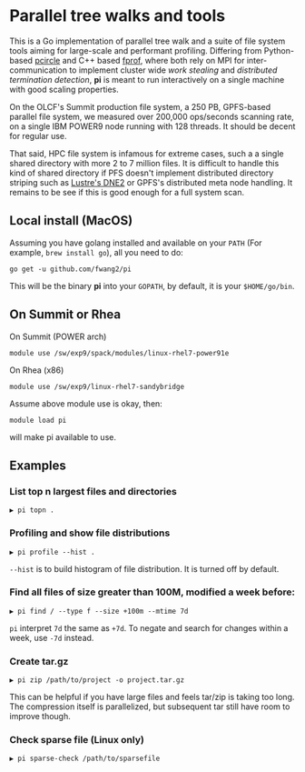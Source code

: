 # Parallel tree walks and tools 

This is a Go implementation of parallel tree walk and a suite of file system tools aiming for large-scale and performant profiling. Differing from Python-based [pcircle](http://github.com/fwang2/pcircle) and C++ based [fprof](http://github.com/fwang2/fprof), where both rely on MPI for inter-communication to implement cluster wide _work stealing_ and _distributed termination detection_, **pi** is meant to run interactively on a single machine with good scaling properties. 

On the OLCF's Summit production file system, a 250 PB, GPFS-based parallel file
system, we measured over 200,000 ops/seconds scanning rate, on a single IBM
POWER9 node running with 128 threads. It should be decent for
regular use. 

That said, HPC
file system is infamous for extreme cases, such a a single shared directory with
more 2 to 7 million files. It is difficult to handle this kind of shared
directory if PFS doesn't implement distributed directory striping such as
[Lustre's
DNE2](http://cdn.opensfs.org/wp-content/uploads/2015/04/Scalability-Testing-of-DNE2-in-Lustre-27_Simms_V2.pdf)
or GPFS's distributed meta node handling. It remains to be see if this is good
enough for a full system scan.

## Local install (MacOS)

Assuming you have golang installed and available on your `PATH` (For example, `brew install go`), all you need to do:

```
go get -u github.com/fwang2/pi
```

This will be the binary **pi** into your `GOPATH`, by default, it is your `$HOME/go/bin`.

## On Summit or Rhea

On Summit (POWER arch)
```
module use /sw/exp9/spack/modules/linux-rhel7-power91e
```

On Rhea (x86)
```
module use /sw/exp9/linux-rhel7-sandybridge
```

Assume above module use is okay, then:

```
module load pi
```

will make pi available to use.


## Examples

### List top n largest files and directories

```
▶ pi topn .
```

### Profiling and show file distributions

```
▶ pi profile --hist .
```

`--hist` is to build histogram of file distribution. It is turned off by default.

### Find all files of size greater than 100M, modified a week before: 

```
▶ pi find / --type f --size +100m --mtime 7d
```

`pi` interpret `7d` the same as `+7d`. To negate and search for changes within a week, use `-7d` instead. 

### Create tar.gz 

```
▶ pi zip /path/to/project -o project.tar.gz
```

This can be helpful if you have large files and feels tar/zip is taking too long. The compression itself is parallelized, but subsequent tar still have room to improve though. 


### Check sparse file (Linux only)

```
▶ pi sparse-check /path/to/sparsefile
```


